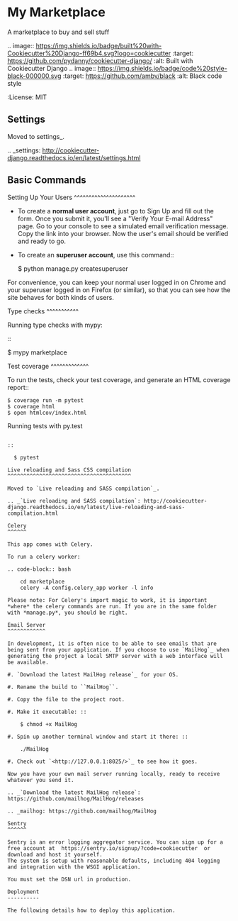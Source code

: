 My Marketplace
==============

A marketplace to buy and sell stuff

.. image:: https://img.shields.io/badge/built%20with-Cookiecutter%20Django-ff69b4.svg?logo=cookiecutter
     :target: https://github.com/pydanny/cookiecutter-django/
     :alt: Built with Cookiecutter Django
.. image:: https://img.shields.io/badge/code%20style-black-000000.svg
     :target: https://github.com/ambv/black
     :alt: Black code style

:License: MIT

Settings
--------

Moved to settings_.

.. _settings: http://cookiecutter-django.readthedocs.io/en/latest/settings.html

Basic Commands
--------------

Setting Up Your Users
^^^^^^^^^^^^^^^^^^^^^

* To create a **normal user account**, just go to Sign Up and fill out the form. Once you submit it, you'll see a "Verify Your E-mail Address" page. Go to your console to see a simulated email verification message. Copy the link into your browser. Now the user's email should be verified and ready to go.

* To create an **superuser account**, use this command::

    $ python manage.py createsuperuser

For convenience, you can keep your normal user logged in on Chrome and your superuser logged in on Firefox (or similar), so that you can see how the site behaves for both kinds of users.

Type checks
^^^^^^^^^^^

Running type checks with mypy:

::

  $ mypy marketplace

Test coverage
^^^^^^^^^^^^^

To run the tests, check your test coverage, and generate an HTML coverage report::

    $ coverage run -m pytest
    $ coverage html
    $ open htmlcov/index.html

Running tests with py.test
~~~~~~~~~~~~~~~~~~~~~~~~~~

::

  $ pytest

Live reloading and Sass CSS compilation
^^^^^^^^^^^^^^^^^^^^^^^^^^^^^^^^^^^^^^^

Moved to `Live reloading and SASS compilation`_.

.. _`Live reloading and SASS compilation`: http://cookiecutter-django.readthedocs.io/en/latest/live-reloading-and-sass-compilation.html

Celery
^^^^^^

This app comes with Celery.

To run a celery worker:

.. code-block:: bash

    cd marketplace
    celery -A config.celery_app worker -l info

Please note: For Celery's import magic to work, it is important *where* the celery commands are run. If you are in the same folder with *manage.py*, you should be right.

Email Server
^^^^^^^^^^^^

In development, it is often nice to be able to see emails that are being sent from your application. If you choose to use `MailHog`_ when generating the project a local SMTP server with a web interface will be available.

#. `Download the latest MailHog release`_ for your OS.

#. Rename the build to ``MailHog``.

#. Copy the file to the project root.

#. Make it executable: ::

    $ chmod +x MailHog

#. Spin up another terminal window and start it there: ::

    ./MailHog

#. Check out `<http://127.0.0.1:8025/>`_ to see how it goes.

Now you have your own mail server running locally, ready to receive whatever you send it.

.. _`Download the latest MailHog release`: https://github.com/mailhog/MailHog/releases

.. _mailhog: https://github.com/mailhog/MailHog

Sentry
^^^^^^

Sentry is an error logging aggregator service. You can sign up for a free account at  https://sentry.io/signup/?code=cookiecutter  or download and host it yourself.
The system is setup with reasonable defaults, including 404 logging and integration with the WSGI application.

You must set the DSN url in production.

Deployment
----------

The following details how to deploy this application.
